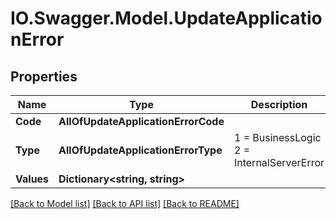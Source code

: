# IO.Swagger.Model.UpdateApplicationError
## Properties

Name | Type | Description | Notes
------------ | ------------- | ------------- | -------------
**Code** | **AllOfUpdateApplicationErrorCode** |  | [optional] 
**Type** | **AllOfUpdateApplicationErrorType** |   1 &#x3D; BusinessLogic  2 &#x3D; InternalServerError | [optional] 
**Values** | **Dictionary&lt;string, string&gt;** |  | [optional] 

[[Back to Model list]](../README.md#documentation-for-models) [[Back to API list]](../README.md#documentation-for-api-endpoints) [[Back to README]](../README.md)

